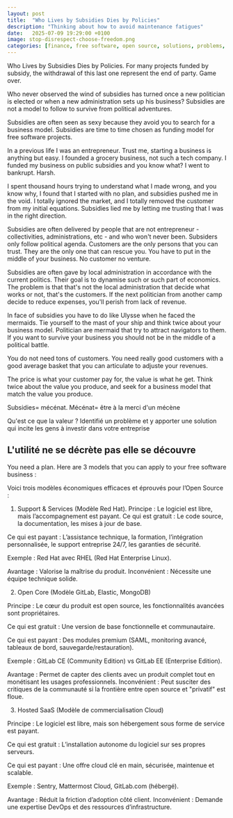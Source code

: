 ```yaml
---
layout: post
title:  "Who Lives by Subsidies Dies by Policies"
description: "Thinking about how to avoid maintenance fatigues"
date:   2025-07-09 19:29:00 +0100
image: stop-disrespect-choose-freedom.png
categories: [finance, free software, open source, solutions, problems, subsidies, policies, autonomy, antifragile]
---
```

Who Lives by Subsidies Dies by Policies. For many projects funded by subsidy, the withdrawal of this last one represent the end of party. Game over.

Who never observed the wind of subsidies has turned once a new politician is elected or when a new administration sets up his business? Subsidies are not a model to follow to survive from political adventures.

Subsidies are often seen as sexy because they avoid you to search for a business model. Subsidies are time to time chosen as funding model for free software projects. 

In a previous life I was an entrepreneur. Trust me, starting a business is anything but easy. I founded a grocery business, not such a tech company. I funded my business on public subsidies and you know what? I went to bankrupt. Harsh. 

I spent thousand hours trying to understand what I made wrong, and you know why, I found that I started with no plan, and subsidies pushed me in the void. I totally ignored the market, and I totally removed the customer from my initial equations. Subsidies lied me by letting me trusting that I was in the right direction.

Subsidies are often delivered by people that are not entrepreneur - collectivities, administrations, etc - and who won't never been. Subsiders only follow political agenda. Customers are the only persons that you can trust. They are the only one that can rescue you. You have to put in the middle of your business. No customer no venture.

Subsidies are often gave by local administration in accordance with the current politics. Their goal is to dynamise such or such part of economics. The problem is that that's not the local administration that decide what works or not, that's the customers. If the next politician from another camp decide to reduce expenses, you'll perish from lack of revenue.

In face of subsidies you have to do like Ulysse when he faced the mermaids. Tie yourself to the mast of your ship and think twice about your business model. Politician are mermaid that try to attract navigators to them. If you want to survive your business you should not be in the middle of a political battle. 

You do not need tons of customers. You need really good customers with a good average basket that you can articulate to adjuste your revenues. 

The price is what your customer pay for, the value is what he get. Think twice about the value you produce, and seek for a business model that match the value you produce.

Subsidies= mécénat. Mécénat= être à la merci d'un mécène 

Qu'est ce que la valeur ? Identifié un problème et y apporter une solution qui incite les gens à investir dans votre entreprise 

L'utilité ne se décrète pas elle se découvre 
---

You need a plan. Here are 3 models that you can apply to your free software business : 

Voici trois modèles économiques efficaces et éprouvés pour l’Open Source :

1. Support & Services (Modèle Red Hat).
Principe : Le logiciel est libre, mais l’accompagnement est payant.
Ce qui est gratuit : Le code source, la documentation, les mises à jour de base.

Ce qui est payant : L’assistance technique, la formation, l’intégration personnalisée, le support entreprise 24/7, les garanties de sécurité.

Exemple : Red Hat avec RHEL (Red Hat Enterprise Linux).


Avantage : Valorise la maîtrise du produit.
Inconvénient : Nécessite une équipe technique solide.

2. Open Core (Modèle GitLab, Elastic, MongoDB)

Principe : Le cœur du produit est open source, les fonctionnalités avancées sont propriétaires.

Ce qui est gratuit : Une version de base fonctionnelle et communautaire.

Ce qui est payant : Des modules premium (SAML, monitoring avancé, tableaux de bord, sauvegarde/restauration).

Exemple : GitLab CE (Community Edition) vs GitLab EE (Enterprise Edition).

Avantage : Permet de capter des clients avec un produit complet tout en monétisant les usages professionnels.
Inconvénient : Peut susciter des critiques de la communauté si la frontière entre open source et "privatif" est floue.

3. Hosted SaaS (Modèle de commercialisation Cloud)

Principe : Le logiciel est libre, mais son hébergement sous forme de service est payant.

Ce qui est gratuit : L’installation autonome du logiciel sur ses propres serveurs.

Ce qui est payant : Une offre cloud clé en main, sécurisée, maintenue et scalable.

Exemple : Sentry, Mattermost Cloud, GitLab.com (hébergé).


Avantage : Réduit la friction d’adoption côté client.
Inconvénient : Demande une expertise DevOps et des ressources d’infrastructure.